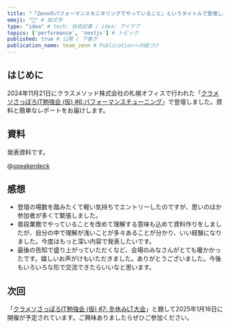 ```yaml
---
title: "「Zennのパフォーマンスモニタリングでやっていること」というタイトルで登壇しました" # タイトル
emoji: "🌟" # 絵文字
type: "idea" # tech: 技術記事 / idea: アイデア
topics: ['performance', 'nextjs'] # トピック
published: true # 公開 / 下書き
publication_name: team_zenn # Publicationへの紐づけ
---
```


## はじめに

2024年11月21日にクラスメソッド株式会社の札幌オフィスで行われた「[クラメソさっぽろIT勉強会 (仮) #6:パフォーマンスチューニング](https://classmethod.connpass.com/event/333630/)」で登壇しました。資料と簡単なレポートをお届けします。

## 資料

発表資料です。

@[speakerdeck](1e2c9cd838f641b3a72f380426177fda)

## 感想

- 登壇の場数を踏みたくて軽い気持ちでエントリーしたのですが、思いのほか参加者が多くて緊張しました。
- 普段業務でやっていることを改めて理解する意味も込めて資料作りをしましたが、自分の中で理解が浅いことが多々あることが分かり、いい経験になりました。今度はもっと深い内容で発表したいです。
- 最後の告知で盛り上がっていただくなど、会場のみなさんがとても暖かかったです。嬉しいお声がけもいただきました。ありがとうございました。今後もいろいろな形で交流できたらいいなと思います。

## 次回

「[クラメソさっぽろIT勉強会 (仮) #7: 冬休みLT大会](https://classmethod.connpass.com/event/337732/)」と題して2025年1月16日に開催が予定されています。ご興味ありましたらぜひご参加ください。
